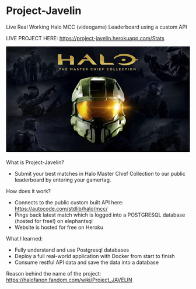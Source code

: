 # Project-Javelin
Live Real Working Halo MCC (videogame) Leaderboard using a custom API

LIVE PROJECT HERE: https://project-javelin.herokuapp.com/Stats

![](halo.jpg)
<br>
<br>
What is Project-Javelin?
- Submit your best matches in Halo Master Chief Collection to our public leaderboard by entering your gamertag.

How does it work?
- Connects to the public custom built API here: https://autocode.com/stdlib/halo/mcc/
- Pings back latest match which is logged into a POSTGRESQL database (hosted for free!) on elephantsql
- Website is hosted for free on Heroku

What I learned:
- Fully understand and use Postgresql databases
- Deploy a full real-world application with Docker from start to finish
- Consume restful API data and save the data into a database

Reason behind the name of the project: https://halofanon.fandom.com/wiki/Project_JAVELIN
